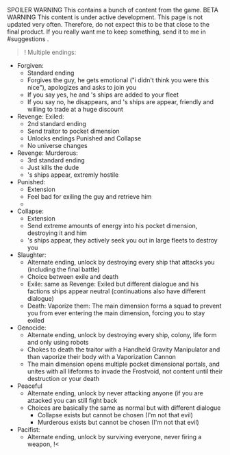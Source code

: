 SPOILER WARNING
This contains a bunch of content from the game.
BETA WARNING
This content is under active development. This page is not updated very often. Therefore, do not expect this to be that close to the final product. If you really want me to keep something, send it to me in #suggestions .
>! Multiple endings:
-  Forgiven:
    - Standard ending
    - Forgives the guy, he gets emotional ("i didn't think you were this nice"), apologizes and asks to join you
    - If you say yes, he and <His Faction>'s ships are added to your fleet
    - If you say no, he disappears, and <His Faction>'s ships are appear, friendly and willing to trade at a huge discount
-  Revenge: Exiled: 
    - 2nd standard ending
    - Send traitor to pocket dimension
    - Unlocks endings Punished and Collapse
    - No universe changes
-  Revenge: Murderous:
    -  3rd standard ending
    - Just kills the dude
    - <His Faction>'s ships appear, extremly hostile
-  Punished:
    - Extension
    - Feel bad for exiling the guy and retrieve him
    - <need effects>
-  Collapse:
    - Extension
    - Send extreme amounts of energy into his pocket dimension, destroying it and him
    - <His Faction>'s ships appear, they actively seek you out in large fleets to destroy you
- Slaughter:
    - Alternate ending, unlock by destroying every ship that attacks you (including the final battle)
    - Choice between exile and death
     - Exile: same as Revenge: Exiled but different dialogue and his factions ships appear neutral (continuations also have different dialogue)
     - Death: Vaporize them: The main dimension forms a squad to prevent you from ever entering the main dimension, forcing you to stay exiled
-  Genocide:
    - Alternate ending, unlock by destroying every ship, colony, life form and only using robots
    - Chokes to death the traitor with a Handheld Gravity Manipulator and than vaporize their body with a Vaporization Cannon
    - The main dimension opens multiple pocket dimensional portals, and unites with all lifeforms to invade the Frostvoid, not content until their destruction or your death
- Peaceful
  - Alternate ending, unlock by never attacking anyone (if you are attacked you can still fight back
  - Choices are basically the same as normal but with different dialogue
     - Collapse exists but cannot be chosen (I'm not that evil)
     - Murderous exists but cannot be chosen (I'm not that evil)
- Pacifist:
  - Alternate ending, unlock by surviving everyone, never firing a weapon, !<
